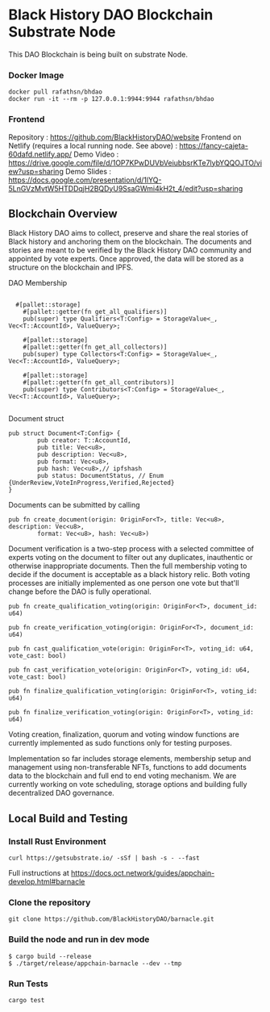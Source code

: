 # Black History DAO Blockchain Substrate Node

This DAO Blockchain is being built on substrate Node.

### Docker Image

```
docker pull rafathsn/bhdao
docker run -it --rm -p 127.0.0.1:9944:9944 rafathsn/bhdao
```
### Frontend

Repository : https://github.com/BlackHistoryDAO/website
Frontend on Netlify (requires a local running node. See above) : https://fancy-cajeta-60dafd.netlify.app/
Demo Video : https://drive.google.com/file/d/1OP7KPwDUVbVeiubbsrKTe7lybYQQOJTO/view?usp=sharing
Demo Slides : https://docs.google.com/presentation/d/1lYQ-5LnGVzMvtW5HTDDqjH2BQDyU9SsaGWmi4kH2t_4/edit?usp=sharing


## Blockchain Overview

Black History DAO aims to collect, preserve and share the real stories of Black history and anchoring them on the blockchain. The documents and stories are meant to be verified by the Black History DAO community and appointed by vote experts. Once approved, the data will be stored as a structure on the blockchain and IPFS.

DAO Membership
```

  #[pallet::storage]
	#[pallet::getter(fn get_all_qualifiers)]
	pub(super) type Qualifiers<T:Config> = StorageValue<_, Vec<T::AccountId>, ValueQuery>;

	#[pallet::storage]
	#[pallet::getter(fn get_all_collectors)]
	pub(super) type Collectors<T:Config> = StorageValue<_, Vec<T::AccountId>, ValueQuery>;

	#[pallet::storage]
	#[pallet::getter(fn get_all_contributors)]
	pub(super) type Contributors<T:Config> = StorageValue<_, Vec<T::AccountId>, ValueQuery>;
  
```

Document struct

```
pub struct Document<T:Config> {
		pub creator: T::AccountId,
		pub title: Vec<u8>,
		pub description: Vec<u8>,
		pub format: Vec<u8>,
		pub hash: Vec<u8>,// ipfshash
		pub status: DocumentStatus, // Enum {UnderReview,VoteInProgress,Verified,Rejected}
}
```

Documents can be submitted by calling

```
pub fn create_document(origin: OriginFor<T>, title: Vec<u8>, description: Vec<u8>,
		format: Vec<u8>, hash: Vec<u8>) 
```

Document verification is a two-step process with a selected committee of experts voting on the document to filter out 
any duplicates, inauthentic or otherwise inappropriate documents. Then the full membership voting to decide if the 
document is acceptable as a black history relic. Both voting processes are initially implemented as one person one vote
but that'll change before the DAO is fully operational.

```
pub fn create_qualification_voting(origin: OriginFor<T>, document_id: u64)
```

```
pub fn create_verification_voting(origin: OriginFor<T>, document_id: u64)
```

```
pub fn cast_qualification_vote(origin: OriginFor<T>, voting_id: u64, vote_cast: bool)
```

```
pub fn cast_verification_vote(origin: OriginFor<T>, voting_id: u64, vote_cast: bool)
```

```
pub fn finalize_qualification_voting(origin: OriginFor<T>, voting_id: u64)
```

```
pub fn finalize_verification_voting(origin: OriginFor<T>, voting_id: u64)
```

Voting creation, finalization, quorum and voting window functions are currently implemented 
as sudo functions only for testing purposes. 




Implementation so far includes storage elements,  membership setup and management using non-transferable NFTs, functions to add documents data to the blockchain and full end to end voting mechanism. We are currently working on vote scheduling, storage options and building fully decentralized
DAO governance.

## Local Build and Testing

### Install Rust Environment

```
curl https://getsubstrate.io/ -sSf | bash -s - --fast
```

Full instructions at https://docs.oct.network/guides/appchain-develop.html#barnacle

### Clone the repository

```
git clone https://github.com/BlackHistoryDAO/barnacle.git
```

### Build the node and run in dev mode

```
$ cargo build --release
$ ./target/release/appchain-barnacle --dev --tmp

```

### Run Tests

```
cargo test
```


